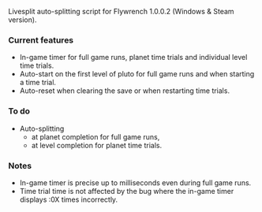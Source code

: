 Livesplit auto-splitting script for Flywrench 1.0.0.2 (Windows & Steam version).

### Current features
- In-game timer for full game runs, planet time trials and individual level time trials.
- Auto-start on the first level of pluto for full game runs and when starting a time trial.
- Auto-reset when clearing the save or when restarting time trials.

### To do
- Auto-splitting
	- at planet completion for full game runs,
	- at level completion for planet time trials.

### Notes
- In-game timer is precise up to milliseconds even during full game runs.
- Time trial time is not affected by the bug where the in-game timer displays :0X times incorrectly.